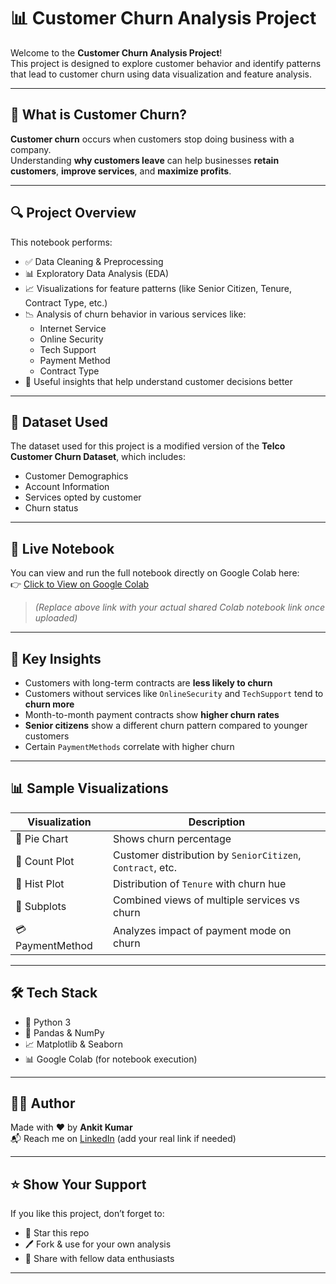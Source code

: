 # 📊 Customer Churn Analysis Project

Welcome to the **Customer Churn Analysis Project**!  
This project is designed to explore customer behavior and identify patterns that lead to customer churn using data visualization and feature analysis.

---

## 📌 What is Customer Churn?

**Customer churn** occurs when customers stop doing business with a company.  
Understanding **why customers leave** can help businesses **retain customers**, **improve services**, and **maximize profits**.

---

## 🔍 Project Overview

This notebook performs:

- ✅ Data Cleaning & Preprocessing  
- 📊 Exploratory Data Analysis (EDA)  
- 📈 Visualizations for feature patterns (like Senior Citizen, Tenure, Contract Type, etc.)  
- 📉 Analysis of churn behavior in various services like:
  - Internet Service
  - Online Security
  - Tech Support
  - Payment Method
  - Contract Type  
- 🎯 Useful insights that help understand customer decisions better

---

## 📂 Dataset Used

The dataset used for this project is a modified version of the **Telco Customer Churn Dataset**, which includes:

- Customer Demographics  
- Account Information  
- Services opted by customer  
- Churn status

---

## 🚀 Live Notebook

You can view and run the full notebook directly on Google Colab here:  
👉 [Click to View on Google Colab](https://github.com/ANKIT-KUMAR-J/customer-churn-data/blob/main/Welcome_To_Colab.ipynb)

> *(Replace above link with your actual shared Colab notebook link once uploaded)*

---

## 🧠 Key Insights

- Customers with long-term contracts are **less likely to churn**
- Customers without services like `OnlineSecurity` and `TechSupport` tend to **churn more**
- Month-to-month payment contracts show **higher churn rates**
- **Senior citizens** show a different churn pattern compared to younger customers
- Certain `PaymentMethods` correlate with higher churn

---

## 📊 Sample Visualizations

| Visualization | Description |
|---------------|-------------|
| 📍 Pie Chart | Shows churn percentage |
| 👥 Count Plot | Customer distribution by `SeniorCitizen`, `Contract`, etc. |
| 🧾 Hist Plot | Distribution of `Tenure` with churn hue |
| 🔄 Subplots | Combined views of multiple services vs churn |
| 💳 PaymentMethod | Analyzes impact of payment mode on churn |

---

## 🛠️ Tech Stack

- 🐍 Python 3
- 🧮 Pandas & NumPy
- 📈 Matplotlib & Seaborn
- 📊 Google Colab (for notebook execution)

---

## 🙋‍♂️ Author

Made with ❤️ by **Ankit Kumar**  
📬 Reach me on [LinkedIn](https://www.linkedin.com) (add your real link if needed)

---

## ⭐ Show Your Support

If you like this project, don’t forget to:

- 🌟 Star this repo
- 🖊️ Fork & use for your own analysis
- 📢 Share with fellow data enthusiasts

---

